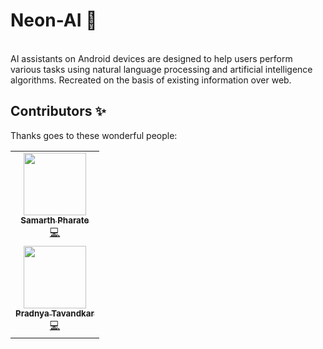 # Neon-AI 🤖
<br>
AI assistants on Android devices are designed to help users perform various tasks using natural language processing and artificial intelligence algorithms.
Recreated on the basis of existing information over web.

## Contributors ✨

Thanks goes to these wonderful people:

<!-- ALL-CONTRIBUTORS-LIST:START - Do not remove or modify this section -->
<!-- prettier-ignore-start -->
<!-- markdownlint-disable -->
<table>
  <tr>
    <td align="center"><a href="https://github.com/samarthpharate"><img src="https://avatars.githubusercontent.com/samarthpharate?v=4" width="100px;" alt=""/><br /><sub><b>Samarth Pharate</b></sub></a><br /><a href="#code-samarthpharate" title="Code">💻</a></td>
  </tr>
  <tr>
    <td align="center"><a href="https://github.com/pradnyatavandkar25"><img src="https://avatars.githubusercontent.com/pradnyatavandkar25?v=4" width="100px;" alt=""/><br /><sub><b>Pradnya Tavandkar</b></sub></a><br /><a href="#code-pradnyatavandkar25" title="Code">💻</a></td>
  </tr>
</table>
<!-- markdownlint-enable -->
<!-- prettier-ignore-end -->
<!-- ALL-CONTRIBUTORS-LIST:END -->